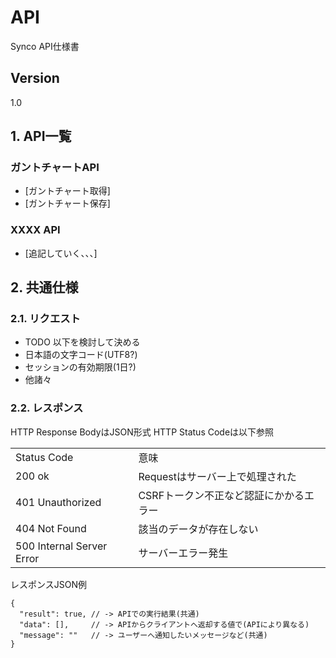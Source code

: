 # API
Synco API仕様書

## Version
1.0

## 1. API一覧

### ガントチャートAPI
- [ガントチャート取得]
- [ガントチャート保存]

### XXXX API
- [追記していく、、、]
 

## 2. 共通仕様
### 2.1. リクエスト
- TODO 以下を検討して決める
- 日本語の文字コード(UTF8?)
- セッションの有効期限(1日?)
- 他諸々

### 2.2. レスポンス
HTTP Response BodyはJSON形式
HTTP Status Codeは以下参照

<table>
  <tr>
    <td>Status Code</td>
    <td>意味</td>
  </tr>
  <tr>
    <td>200 ok</td>
    <td>Requestはサーバー上で処理された</td>
  </tr>
  <tr>
    <td>401 Unauthorized</td>
    <td>CSRFトークン不正など認証にかかるエラー</td>
  </tr>
  <tr>
    <td>404 Not Found</td>
    <td>該当のデータが存在しない</td>
  </tr>
  <tr>
    <td>500 Internal Server Error</td>
    <td>サーバーエラー発生</td>
  </tr>
</table>

レスポンスJSON例
```
{
  "result": true, // -> APIでの実行結果(共通)
  "data": [],     // -> APIからクライアントへ返却する値で(APIにより異なる)
  "message": ""   // -> ユーザーへ通知したいメッセージなど(共通)
}
```
